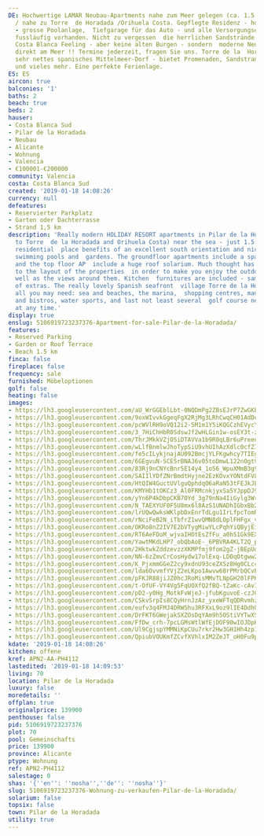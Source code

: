 ```yaml
---
DE: Hochwertige LAMAR Neubau-Apartments nahe zum Meer gelegen (ca. 1.5 km) - in Pilar
  / nahe zu Torre  de Horadada /Orihuela Costa. Gepflegte Residenz - hochwertige Baumaterialien
  - grosse Poolanlage,  Tiefgarage für das Auto - und alle Versorgungseinrichtungen
  fussläufig vorhanden. Nicht zu vergessen  die herrlichen Sandstrände - Spanien pur,
  Costa Blanca Feeling - aber keine alten Burgen - sondern  moderne Neubau-Wohnungen
  direkt am Meer !! Termine jederzeit, fragen Sie uns. Torre de la  Horadada ist ein
  sehr nettes spanisches Mittelmeer-Dorf - bietet Promenaden, Sandstrand, Hafen, nette  Fischrestaurants
  und vieles mehr. Eine perfekte Ferienlage.
ES: ES
aircon: true
balconies: '1'
baths: 2
beach: true
beds: 2
hauser:
- Costa Blanca Sud
- Pilar de la Horadada
- Neubau
- Alicante
- Wohnung
- Valencia
- €100001-€200000
community: Valencia
costa: Costa Blanca Sud
created: '2019-01-18 14:08:26'
currency: null
defeatures:
- Reservierter Parkplatz
- Garten oder Dachterrasse
- Strand 1,5 km
description: 'Really modern HOLIDAY RESORT apartments in Pilar de la Horadada (next
  to Torre  de la Horadada and Orihuela Costa) near the sea - just 1.5 km - this wonderful
  residential  place benefits of an excellent south orientation and nice views to
  swimming pools and  gardens. The groundfloor apartments include a spacious garden
  and the top floor AP  include a huge roof solarium. Much thought has been given
  to the layout of the properties  in order to make you enjoy the outdoor spaces as
  well as the views around them. Kitchen  furnitures are included - same as a lot
  of extras. The really lovely Spanish seafront  village Torre de la Horadada is offering
  all you may need: sea and beaches, the marina,  shopping centres, many restaurants
  and bistros, water sports, and last not least several  golf course nearby. Viewings
  at any time.'
display: true
enslug: 5106919723237376-Apartment-for-sale-Pilar-de-la-Horadada/
features:
- Reserved Parking
- Garden or Roof Terrace
- Beach 1.5 km
finca: false
fireplace: false
frequency: sale
furnished: Möbeloptionen
golf: false
heating: false
images:
- https://lh3.googleusercontent.com/aU_WrGGEblLbt-0NQDmPg2ZBsEJrP7ZwGKb3cvD2JBIEJGhF_goP99zGxJ8o1dw1fbb-ABzCxMjKD36PG3Ws=w640-rj-e30-l100
- https://lh3.googleusercontent.com/9oxWIvvkGgeqFgX2RjMg3LRhCwqCH01AdDuK58HOHRYXpLQfQhkpDk3Az1utJCzkuGJvhCbjhJiltfy0TJs=w640-rj-e30-l100
- https://lh3.googleusercontent.com/pcWVlRH9oVQ12i2-5M1m1Y5iKQGCzhEVycYmScTYJ0g4oJssEUasbgLfaa3SjqzrWVr_b5nV7xrErAKjPCHGNw=w640-rj-e30-l100
- https://lh3.googleusercontent.com/3_7HiChHbR0SdswJf2wHLGin1w-osEY3t-zyhlCrC64WptiRU9snua5GsLdzXzfHXvRbBMZu4gFG773My8s=w640-rj-e30-l100
- https://lh3.googleusercontent.com/ThrJMkkVZjOSiDTAVVa1b9R0qLBr6uPreeeRQwMFwi4sj1x4ZTOFFUfIip-xTfQIXQhP0cHzn8rz6bzu6WXh=w640-rj-e30-l100
- https://lh3.googleusercontent.com/wLlfBnmlwJhoTypSiU9vhUIhAzXdlc0cfZIoVfNNFg2U_x6sOFvz5W5xAEpEq-W7hU-UZc54iOA9_d3CyETprQ=w640-rj-e30-l100
- https://lh3.googleusercontent.com/fe5cILykjnajAU092BmcjYLFKgwhcy7TIEg4vCwUmxvC7ySjhIbkUSsPqDYqBmUhGycW3gKXLI4b4hW5ZlEO=w640-rj-e30-l100
- https://lh3.googleusercontent.com/6GEgvuN-SCE5rBNAJ6v05toDmwL122nOgt9Ceda1ddWX8CVh_m8e5mA1OmVW3VpQhqFRaupy7giN7wqb3Ws=w640-rj-e30-l100
- https://lh3.googleusercontent.com/83Rj9nCNYcBnr5E14y4_1o56_WpuXMmB3g9rLhXzkumsxcDbyBBE6HzPNP7eKQHGF7W3NoKW6HNkppd46oWH=w640-rj-e30-l100
- https://lh3.googleusercontent.com/SAIIlYDfZNrBmdtHyjne2EzKOvxYONtdFV8BqDxnZz_a10rz0zIHwJN3BS0JcSlqWv6wbciwpQhBNed78DhEpA=w640-rj-e30-l100
- https://lh3.googleusercontent.com/HtQIW4GuctUVlguQphdqO6aRaN53tFEJkJE8qUBSrri-I2qQWgzgx6Gbd9nOrnuYVAMFuKZQG8JVPieQinEwpg=w640-rj-e30-l100
- https://lh3.googleusercontent.com/KMYHb1tOKCz3_Al0FRMcnkjyxSa5YJppDJ9bohCUItIKUN_UTp4JDZuPpzeBUCaeNHSr-_yMObyW0H0RTHj3hw=w640-rj-e30-l100
- https://lh3.googleusercontent.com/yYn6P4kDbpCKB7OYd_3g79nNa4IiGylg3WrIVv8L-X2YuGdJOnLSSb3kgEdRo9RA-h0rBcwkhR0HEe4Uk8Ie=w640-rj-e30-l100
- https://lh3.googleusercontent.com/N_TAEXYUF0F5U8mx6l8AzS1UNADhIGbxBb2F0oqZlBlRL15IMGn3HydTfLljW0FAb59tOv6QDCZe2PQmW5w=w640-rj-e30-l100
- https://lh3.googleusercontent.com/lrUQwQwksWKlpbDxEnrTdLgu1IrLfpcTomRp4_eEs63IdlkZEh5wED4g2e5LxP_J72QOks5894E0KOfQMF-KDQ=w640-rj-e30-l100
- https://lh3.googleusercontent.com/rNciFeB2N_iTbfrZ1wvQMN8dLOplFHFgx_vf0ACujjL6TNRDRVHacB7mv5OX2O4BaVC6zGnNwfmep2osFX33sg=w640-rj-e30-l100
- https://lh3.googleusercontent.com/OKRo8nZ2IV7E2bVTygMiwYLcPqhYiQByjEivAZLlR8vDQjt-BWo5Mf9PLFpEekZW558ivk-3nsJEBrLLGhM9=w640-rj-e30-l100
- https://lh3.googleusercontent.com/RT6AeFDoM_wjvaIHOtEsZfFu_a0hS1Gk9EXRy0fb1xnNDo0cCcZ7_B_DIOMaSS15u6Rov3ecZW77Q-kumpU=w640-rj-e30-l100
- https://lh3.googleusercontent.com/YawtMKdLHP7_obQbAoE-_6PBVRA4KLT2Q_pCKFX4qVW2YjDde8JFvM9koUjJJWB2WiCAxtyxoWwdesA6BT8h=w640-rj-e30-l100
- https://lh3.googleusercontent.com/2HktwkZddzevzzXKMPfmj9fom2gZ-jBEpUdQkFUlqquWXafIZPChTI85g7JhjgV283d9Uth85ZOaza-Tm590=w640-rj-e30-l100
- https://lh3.googleusercontent.com/NN-6zZmvCrCosHydw17olExq-LDOqOtgww2uCENKr3Mrqhuo3-RZwzePXk-gr-1h4cdNuxInjs4LR18oPVo=w640-rj-e30-l100
- https://lh3.googleusercontent.com/K_PjxmmGGeZ2cy9xdnU93ceZXSz8Hg0CLccYbceU6bndJjYw5iBqJzhq-S0a0AKDTdxSDTI-NTZcI6p8myz5=w640-rj-e30-l100
- https://lh3.googleusercontent.com/lda6OvvmfYVjZ2eLKpo1Awvw68rPMrbQCvBvbFLYW6UIwS7fabbYtodNRvw2DX6439HS9ZGghWCYXmlyKT6d=w640-rj-e30-l100
- https://lh3.googleusercontent.com/pFKJR88jiJZ0hcJRoMisMMvTLNpGH20lFPHo5pqcR6hDhT2sFDuJf65NTolLQQNIMd4lQ7xmqvAK_FiTj0Bhtw=w640-rj-e30-l100
- https://lh3.googleusercontent.com/t-OfUF-VY4Vg5FqUOXfQ2fBQ-tZaKc-cAv7uXYa-p5xFS6ipq_aOWCDO8XCMUFUFmAEegV2c7M-rBOTC1E4e=w640-rj-e30-l100
- https://lh3.googleusercontent.com/pD2-y0Hg_MotkFvWjeJ-jfubKguvoE-czJGJv17Bu6MWqCEg7M47w88gsASf_7ZHLuFm6fAsnxCQCZB5FSY=w640-rj-e30-l100
- https://lh3.googleusercontent.com/CSkvSrpIs8CQyHrnJzAz_yxeWFTqQDRvmhzDvdnt-PYf99PO6HzRKeqV6cTQw57MR9ZItCEl5QC2rITdDmg=w640-rj-e30-l100
- https://lh3.googleusercontent.com/eufv3q4FMJ4DRWShu3RFXxL9oz9lIE4DdhUoyaPi91W9WAVvWtgPLev49bzAsy_61C1_PEL5WIig8s8rIsbg=w640-rj-e30-l100
- https://lh3.googleusercontent.com/DrFKT6GWejakSXZOsDqYAm9h5OStiVYTwXSH_0WHQacwZ1jPp9Ape1YCGvWzWklHfo_6jWXMrAUS42XxivY=w640-rj-e30-l100
- https://lh3.googleusercontent.com/FfDw_crh-7pcLGMsWtlWfEjDOF90wIOJDpKQ2PXNQhyfcrio8UgSsVMqcV98JMTPPYwA3uwIsdW0t-hvVdhN=w640-rj-e30-l100
- https://lh3.googleusercontent.com/Ul9CgjspYMMNiKpCUu7rkr2Hw3GH1Hh4zp1YhxMrsK4ci_x0gblbDKQgjG9pYtslPrfUXyudF1F-rUz-9dvn=w640-rj-e30-l100
- https://lh3.googleusercontent.com/QpiubVOUKmfZCvfXVhlxIM2ZeJT_oH0Fu9pLubCDkTrq30sHnkf4iRLqkOBNoK02elOw5F-2zCv2YLTyaxUo=w640-rj-e30-l100
kdate: '2019-01-18 14:08:26'
kitchen: offene
kref: APN2-AA-PH4112
lastedited: '2019-01-18 14:09:53'
living: 70
location: Pilar de la Horadada
luxury: false
moredetails: ''
offplan: true
originalprice: 139900
penthouse: false
pid: 5106919723237376
plot: 70
pool: Gemeinschafts
price: 139900
province: Alicante
ptype: Wohnung
ref: APN2-PH4112
salestage: 0
shas: '{''en'': ''nosha'',''de'': ''nosha''}'
slug: 5106919723237376-Wohnung-zu-verkaufen-Pilar-de-la-Horadada/
solarium: false
topsix: false
town: Pilar de la Horadada
utility: true
---
```


